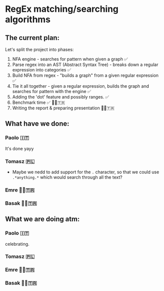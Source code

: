 # RegEx matching/searching algorithms

## The current plan:
Let's split the project into phases:

1. NFA engine - searches for pattern when given a graph ✅
3. Parse regex into an AST (Abstract Syntax Tree) - breaks down a regular expression into categories ✅
4. Build NFA from regex - "builds a graph" from a given regular expression  ✅
5. Tie it all together - given a regular expression, builds the graph and searches for pattern with the engine ✅
6. Adding the 'dot' feature and possibly ranges. ✅
7. Benchmark time ✅ 👨🏻‍🇹🇷
8. Writing the report & preparing presentation 👩🏻‍🇹🇷

## What have we done:
### Paolo 🇮🇹

It's done yayy


### Tomasz 🇵🇱

- Maybe we nedd to add support for the ```.``` character, so that we could use ```.*anything.*``` which would search through all the text?

### Emre 👨🏻‍🇹🇷

### Basak 👩🏻‍🇹🇷

## What we are doing atm:
### Paolo 🇮🇹

celebrating.

### Tomasz 🇵🇱

### Emre 👨🏻‍🇹🇷

### Basak 👩🏻‍🇹🇷
